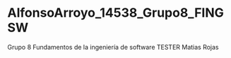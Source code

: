 # AlfonsoArroyo_14538_Grupo8_FINGSW
Grupo 8 Fundamentos de la ingeniería de software
TESTER Matias Rojas 
